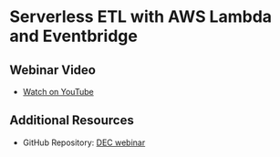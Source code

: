 # Serverless ETL with AWS Lambda and Eventbridge

## Webinar Video
- [Watch on YouTube](https://youtu.be/lV51piYlAzs?si=_EeoP1couta6QIm5)

## Additional Resources
- GitHub Repository: [DEC webinar](https://github.com/OjoFemiJoseph/DEC-webinar)
